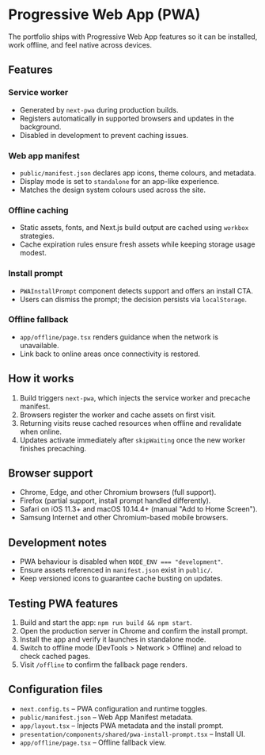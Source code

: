 # Progressive Web App (PWA)

The portfolio ships with Progressive Web App features so it can be installed, work offline, and feel native across devices.

## Features
### Service worker
- Generated by `next-pwa` during production builds.
- Registers automatically in supported browsers and updates in the background.
- Disabled in development to prevent caching issues.

### Web app manifest
- `public/manifest.json` declares app icons, theme colours, and metadata.
- Display mode is set to `standalone` for an app-like experience.
- Matches the design system colours used across the site.

### Offline caching
- Static assets, fonts, and Next.js build output are cached using `workbox` strategies.
- Cache expiration rules ensure fresh assets while keeping storage usage modest.

### Install prompt
- `PWAInstallPrompt` component detects support and offers an install CTA.
- Users can dismiss the prompt; the decision persists via `localStorage`.

### Offline fallback
- `app/offline/page.tsx` renders guidance when the network is unavailable.
- Link back to online areas once connectivity is restored.

## How it works
1. Build triggers `next-pwa`, which injects the service worker and precache manifest.
2. Browsers register the worker and cache assets on first visit.
3. Returning visits reuse cached resources when offline and revalidate when online.
4. Updates activate immediately after `skipWaiting` once the new worker finishes precaching.

## Browser support
- Chrome, Edge, and other Chromium browsers (full support).
- Firefox (partial support, install prompt handled differently).
- Safari on iOS 11.3+ and macOS 10.14.4+ (manual "Add to Home Screen").
- Samsung Internet and other Chromium-based mobile browsers.

## Development notes
- PWA behaviour is disabled when `NODE_ENV === "development"`.
- Ensure assets referenced in `manifest.json` exist in `public/`.
- Keep versioned icons to guarantee cache busting on updates.

## Testing PWA features
1. Build and start the app: `npm run build && npm start`.
2. Open the production server in Chrome and confirm the install prompt.
3. Install the app and verify it launches in standalone mode.
4. Switch to offline mode (DevTools > Network > Offline) and reload to check cached pages.
5. Visit `/offline` to confirm the fallback page renders.

## Configuration files
- `next.config.ts` – PWA configuration and runtime toggles.
- `public/manifest.json` – Web App Manifest metadata.
- `app/layout.tsx` – Injects PWA metadata and the install prompt.
- `presentation/components/shared/pwa-install-prompt.tsx` – Install UI.
- `app/offline/page.tsx` – Offline fallback view.
